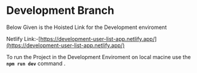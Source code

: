 # Development Branch

Below Given is the Hoisted Link for the Development enviroment

Netlify Link:-[https://development-user-list-app.netlify.app/](https://development-user-list-app.netlify.app/)

To run the Project in the Development Enviroment on local macine use the **`npm run dev`** command .
